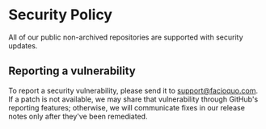 # Security Policy

All of our public non-archived repositories are supported with security updates.

## Reporting a vulnerability

To report a security vulnerability, please send it to [support@facioquo.com](mailto:support@facioquo.com).  If a patch is not available, we may share that vulnerability through GitHub's reporting features; otherwise, we will communicate fixes in our release notes only after they've been remediated.
